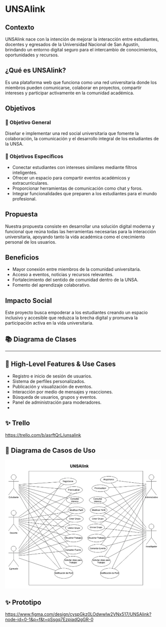 # UNSAlink

## Contexto

UNSAlink nace con la intención de mejorar la interacción entre estudiantes, docentes y egresados de la Universidad Nacional de San Agustín, brindando un entorno digital seguro para el intercambio de conocimientos, oportunidades y recursos.

## ¿Qué es UNSAlink?

Es una plataforma web que funciona como una red universitaria donde los miembros pueden comunicarse, colaborar en proyectos, compartir intereses y participar activamente en la comunidad académica.

## Objetivos

### 🎯 Objetivo General

Diseñar e implementar una red social universitaria que fomente la colaboración, la comunicación y el desarrollo integral de los estudiantes de la UNSA.

### 📌 Objetivos Específicos

- Conectar estudiantes con intereses similares mediante filtros inteligentes.
- Ofrecer un espacio para compartir eventos académicos y extracurriculares.
- Proporcionar herramientas de comunicación como chat y foros.
- Integrar funcionalidades que preparen a los estudiantes para el mundo profesional.

## Propuesta

Nuestra propuesta consiste en desarrollar una solución digital moderna y funcional que reúna todas las herramientas necesarias para la interacción universitaria, apoyando tanto la vida académica como el crecimiento personal de los usuarios.

## Beneficios

- Mayor conexión entre miembros de la comunidad universitaria.
- Acceso a eventos, noticias y recursos relevantes.
- Fortalecimiento del sentido de comunidad dentro de la UNSA.
- Fomento del aprendizaje colaborativo.

## Impacto Social

Este proyecto busca empoderar a los estudiantes creando un espacio inclusivo y accesible que reduzca la brecha digital y promueva la participación activa en la vida universitaria.

## 📚 Diagrama de Clases

______

## 🚀 High-Level Features & Use Cases

- Registro e inicio de sesión de usuarios.
- Sistema de perfiles personalizados.
- Publicación y visualización de eventos.
- Interacción por medio de mensajes y reacciones.
- Búsqueda de usuarios, grupos y eventos.
- Panel de administración para moderadores.
- 
## ✨ Trello

https://trello.com/b/asrftQrL/unsalink

## 🎯 Diagrama de Casos de Uso

![Diagrama de Casos de Uso](diagrams/DiagramadeCasosdeUso.PNG)

## ✨ Prototipo

https://www.figma.com/design/cyspGkz0LOdwwIw2VNx517/UNSAlink?node-id=0-1&p=f&t=pSsgq7EzpiadQgGR-0
